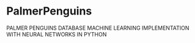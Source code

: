 # PalmerPenguins
PALMER PENGUINS DATABASE MACHINE LEARNING IMPLEMENTATION WITH NEURAL NETWORKS IN PYTHON
